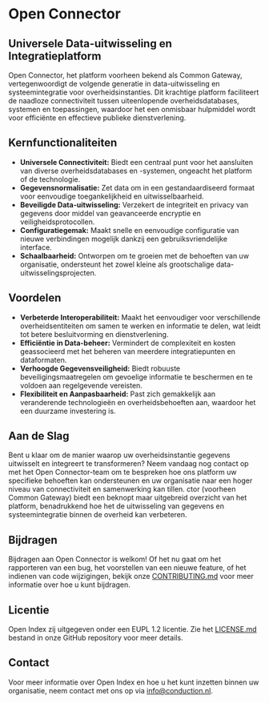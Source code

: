 # Open Connector

## Universele Data-uitwisseling en Integratieplatform

Open Connector, het platform voorheen bekend als Common Gateway, vertegenwoordigt de volgende generatie in data-uitwisseling en systeemintegratie voor overheidsinstanties. Dit krachtige platform faciliteert de naadloze connectiviteit tussen uiteenlopende overheidsdatabases, systemen en toepassingen, waardoor het een onmisbaar hulpmiddel wordt voor efficiënte en effectieve publieke dienstverlening.

## Kernfunctionaliteiten

- **Universele Connectiviteit:** Biedt een centraal punt voor het aansluiten van diverse overheidsdatabases en -systemen, ongeacht het platform of de technologie.
- **Gegevensnormalisatie:** Zet data om in een gestandaardiseerd formaat voor eenvoudige toegankelijkheid en uitwisselbaarheid.
- **Beveiligde Data-uitwisseling:** Verzekert de integriteit en privacy van gegevens door middel van geavanceerde encryptie en veiligheidsprotocollen.
- **Configuratiegemak:** Maakt snelle en eenvoudige configuratie van nieuwe verbindingen mogelijk dankzij een gebruiksvriendelijke interface.
- **Schaalbaarheid:** Ontworpen om te groeien met de behoeften van uw organisatie, ondersteunt het zowel kleine als grootschalige data-uitwisselingsprojecten.

## Voordelen

- **Verbeterde Interoperabiliteit:** Maakt het eenvoudiger voor verschillende overheidsentiteiten om samen te werken en informatie te delen, wat leidt tot betere besluitvorming en dienstverlening.
- **Efficiëntie in Data-beheer:** Vermindert de complexiteit en kosten geassocieerd met het beheren van meerdere integratiepunten en dataformaten.
- **Verhoogde Gegevensveiligheid:** Biedt robuuste beveiligingsmaatregelen om gevoelige informatie te beschermen en te voldoen aan regelgevende vereisten.
- **Flexibiliteit en Aanpasbaarheid:** Past zich gemakkelijk aan veranderende technologieën en overheidsbehoeften aan, waardoor het een duurzame investering is.

## Aan de Slag

Bent u klaar om de manier waarop uw overheidsinstantie gegevens uitwisselt en integreert te transformeren? Neem vandaag nog contact op met het Open Connector-team om te bespreken hoe ons platform uw specifieke behoeften kan ondersteunen en uw organisatie naar een hoger niveau van connectiviteit en samenwerking kan tillen.
ctor (voorheen Common Gateway) biedt een beknopt maar uitgebreid overzicht van het platform, benadrukkend hoe het de uitwisseling van gegevens en systeemintegratie binnen de overheid kan verbeteren.

## Bijdragen

Bijdragen aan Open Connector is welkom! Of het nu gaat om het rapporteren van een bug, het voorstellen van een nieuwe feature, of het indienen van code wijzigingen, bekijk onze [CONTRIBUTING.md](CONTRIBUTING.md) voor meer informatie over hoe u kunt bijdragen.

## Licentie

Open Index zij uitgegeven onder een EUPL 1.2 licentie. Zie het [LICENSE.md](LICENSE.md) bestand in onze GitHub repository voor meer details.

## Contact

Voor meer informatie over Open Index en hoe u het kunt inzetten binnen uw organisatie, neem contact met ons op via [info@conduction.nl](mailto:info@conduction.nl).
